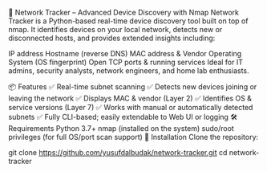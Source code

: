🔎 Network Tracker – Advanced Device Discovery with Nmap
Network Tracker is a Python-based real-time device discovery tool built on top of nmap. It identifies devices on your local network, detects new or disconnected hosts, and provides extended insights including:

IP address
Hostname (reverse DNS)
MAC address & Vendor
Operating System (OS fingerprint)
Open TCP ports & running services
Ideal for IT admins, security analysts, network engineers, and home lab enthusiasts.

📦 Features
✅ Real-time subnet scanning
✅ Detects new devices joining or leaving the network
✅ Displays MAC & vendor (Layer 2)
✅ Identifies OS & service versions (Layer 7)
✅ Works with manual or automatically detected subnets
✅ Fully CLI-based; easily extendable to Web UI or logging
🛠 Requirements
Python 3.7+
nmap (installed on the system)
sudo/root privileges (for full OS/port scan support)
🔧 Installation
Clone the repository:

git clone https://github.com/yusufdalbudak/network-tracker.git
cd network-tracker
